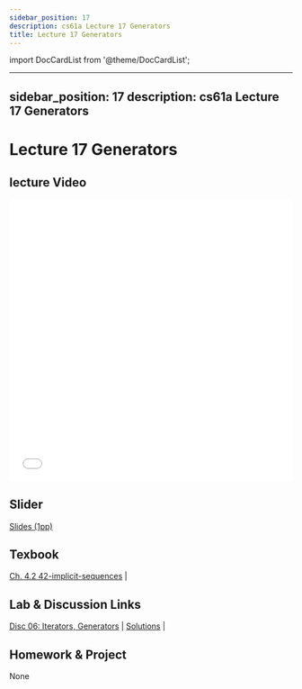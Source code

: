 ```yaml
---
sidebar_position: 17
description: cs61a Lecture 17 Generators
title: Lecture 17 Generators
---
```


import DocCardList from '@theme/DocCardList';

---
sidebar_position: 17
description: cs61a  Lecture 17 Generators
---
# Lecture 17 Generators
## lecture Video

<iframe src="//player.bilibili.com/player.html?aid=277746636&bvid=BV17c411f78k&cid=1311465503&p=1&high_quality=1&danmaku=0" scrolling="no" border="0" frameborder="no" framespacing="0" allowfullscreen="true" allowfullscreen="allowfullscreen" width="100%" height="500" scrolling="no" frameborder="0" sandbox="allow-top-navigation allow-same-origin allow-forms allow-scripts"> </iframe>

## Slider
[Slides (1pp)](/resource/cs61a/17-Generators_1pp.pdf)
## Texbook
[Ch. 4.2 42-implicit-sequences](https://www.composingprograms.com/pages/42-implicit-sequences.html) | 

## Lab & Discussion Links
[Disc 06: Iterators, Generators](./dis/disc06.md) | [Solutions](./dis/sol-disc06.md) | 

## Homework & Project
None


<DocCardList />

